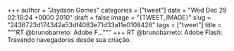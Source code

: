 
+++
author = "Jaydson Gomes"
categories = ["tweet"]
date = "Wed Dec 29 02:16:24 +0000 2010"
draft = false
image = "{TWEET_IMAGE}"
slug = "2436723d174342a53df4083e71d33a11e0109428"
tags = ["tweet"]
title = """RT @brunobarreto: Adobe F..."""
+++
RT @brunobarreto: Adobe Flash: Travando navegadores desde sua criação.
